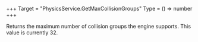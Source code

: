 +++
Target = "PhysicsService.GetMaxCollisionGroups"
Type = () => number
+++

Returns the maximum number of collision groups the engine supports. This value is currently 32.
